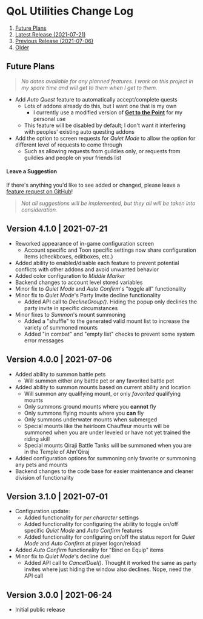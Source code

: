 # QoL Utilities Change Log
1. [Future Plans](#fp)
1. [Latest Release (2021-07-21)](#c004)
1. [Previous Release (2021-07-06)](#c003)
1. [Older](#c002)

<h2 id='fp'>Future Plans</h2>

> *No dates available for any planned features. I work on this project in my spare time and will get to them when I get to them.*

- Add *Auto Quest* feature to automatically accept/complete quests
	- Lots of addons already do this, but I want one that is my own
		- I currently use a modified version of **[Get to the Point](https://www.curseforge.com/wow/addons/get-to-the-point)** for my personal use
	- This feature will be disabled by default; I don't want it interfering with peoples' existing auto questing addons
- Add the option to screen requests for *Quiet Mode* to allow the option for different level of requests to come through
	- Such as allowing requests from guildies only, or requests from guildies and people on your friends list

#### Leave a Suggestion
If there's anything you'd like to see added or changed, please leave a [feature request on GitHub](https://github.com/mcdonagh/QoL-Utilities/issues)!  
> *Not all suggestions will be implemented, but they all will be taken into consideration.*

<h2 id='c004'>Version 4.1.0 | 2021-07-21</h2>

- Reworked appearance of in-game configuration screen
	- Account specific and Toon specific settings now share configuration items (checkboxes, editboxes, etc.)
- Added ability to enabled/disable each feature to prevent potential conflicts with other addons and avoid unwanted behavior
- Added color configuration to *Middle Marker*
- Backend changes to account level stored variables
- Minor fix to *Quiet Mode* and *Auto Confirm*'s \"toggle all\" functionality
- Minor fix to *Quiet Mode*'s Party Invite decline functionality
	- Added API call to *DeclineGroup()*. Hiding the popup only declines the party invite in specific circumstances
- Minor fixes to *Summon*'s mount summoning
	- Added a \"shuffle\" to the generated valid mount list to increase the variety of summoned mounts
	- Added \"in combat\" and \"empty list\" checks to prevent some system error messages

<h2 id='c003'>Version 4.0.0 | 2021-07-06</h2>

- Added ability to summon battle pets
	- Will summon either any battle pet or any favorited battle pet
- Added ability to summon mounts based on current ability and location
	- Will summon any qualifying mount, or only *favorited* qualifying mounts
	- Only summons ground mounts where you **cannot** fly
	- Only summons flying mounts where you **can** fly
	- Only summons underwater mounts when submerged
	- Special mounts like the heirloom Chauffeur mounts will be summoned when you are under leveled or have not yet trained the riding skill
	- Special mounts Qiraji Battle Tanks will be summoned when you are in the Temple of Ahn'Qiraj
- Added configuration options for summoning only favorite or summoning any pets and mounts
- Backend changes to the code base for easier maintenance and cleaner division of functionality

<h2 id='c002'>Version 3.1.0 | 2021-07-01</h2>

- Configuration update:
	- Added functionality for *per character* settings
	- Added functionality for configuring the ability to toggle on/off specific *Quiet Mode* and *Auto Confirm* features
	- Added functionality for configuring on/off the status report for *Quiet Mode* and *Auto Confirm* at player logon/reload
- Added *Auto Confirm* functionality for "Bind on Equip" items
- Minor fix to *Quiet Mode*'s decline duel
	- Added API call to *CancelDuel()*. Thought it worked the same as party invites where just hiding the window also declines. Nope, need the API call

<h2 id='c001'>Version 3.0.0 | 2021-06-24</h2>

- Initial public release
